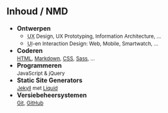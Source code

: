 Inhoud **/ NMD**
----------------

- **Ontwerpen**  
  - <small><abbr title="User Experience">UX</abbr> Design, UX Prototyping, Information Architecture, …</small>
  - <small><abbr title="User Interface">UI</abbr>-en Interaction Design: Web, Mobile, Smartwatch, …</small>
- **Coderen**  
<small>[HTML](http://www.w3.org/html/), [Markdown](https://daringfireball.net/projects/markdown/), [CSS](http://www.w3.org/css/), [Sass](http://sass-lang.com), …</small>
- **Programmeren**  
<small>JavaScript & jQuery</small>
- **Static Site Generators**  
<small>[Jekyll](http://jekyllrb.com) met [Liquid](http://liquidmarkup.org)</small>
- **Versiebeheersystemen**  
<small>[Git](http://git-scm.com), [GitHub](https://github.com)</small>